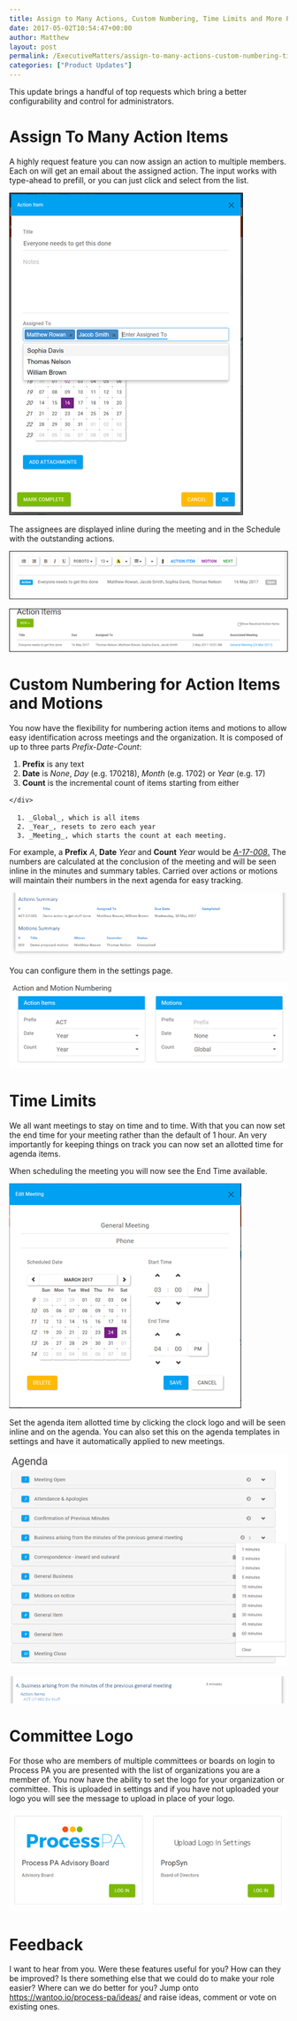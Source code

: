 ```yaml
---
title: Assign to Many Actions, Custom Numbering, Time Limits and More Process PA Updates
date: 2017-05-02T10:54:47+00:00
author: Matthew
layout: post
permalink: /ExecutiveMatters/assign-to-many-actions-custom-numbering-time-limits-and-more-process-pa-updates/
categories: ["Product Updates"]
---
```

This update brings a handful of top requests which bring a better configurability and control for administrators.

# Assign To Many Action Items

A highly request feature you can now assign an action to multiple members. Each on will get an email about the assigned action. The input works with type-ahead to prefill, or you can just click and select from the list. 

  ![ ](/content/posts/050217_0054_AssigntoMan1.png) 

The assignees are displayed inline during the meeting and in the Schedule with the outstanding actions. 

  ![ ](/content/posts/050217_0054_AssigntoMan2.png) 


  ![ ](/content/posts/050217_0054_AssigntoMan3.png) 

# Custom Numbering for Action Items and Motions
  
You now have the flexibility for numbering action items and motions to allow easy identification across meetings and the organization. It is composed of up to three parts _Prefix-Date-Count_: 

  1. **Prefix** is any text 
  2. **Date** is _None_, _Day_ (e.g. 170218), _Month_ (e.g. 1702) or _Year_ (e.g. 17) 
  3. <div>
      <strong>Count</strong> is the incremental count of items starting from either
    </div>
    
      1. _Global_, which is all items 
      2. _Year_, resets to zero each year 
      3. _Meeting_, which starts the count at each meeting. 

For example, a **Prefix** _A_, **Date**  _Year_ and **Count** _Year_ would be <span style="text-decoration:underline"><em>A-17-008</em>.</span> The numbers are calculated at the conclusion of the meeting and will be seen inline in the minutes and summary tables. Carried over actions or motions will maintain their numbers in the next agenda for easy tracking. 

  ![ ](/content/posts/050217_0054_AssigntoMan4.png) 

You can configure them in the settings page. 


  ![ ](/content/posts/050217_0054_AssigntoMan5.png) 

# Time Limits
  


We all want meetings to stay on time and to time. With that you can now set the end time for your meeting rather than the default of 1 hour. An very importantly for keeping things on track you can now set an allotted time for agenda items. 

When scheduling the meeting you will now see the End Time available. 


  ![ ](/content/posts/050217_0054_AssigntoMan6.png) 

Set the agenda item allotted time by clicking the clock logo and will be seen inline and on the agenda. You can also set this on the agenda templates in settings and have it automatically applied to new meetings. 


  ![ ](/content/posts/050217_0054_AssigntoMan7.png) 


  ![ ](/content/posts/050217_0054_AssigntoMan8.png) 

# Committee Logo
  


For those who are members of multiple committees or boards on login to Process PA you are presented with the list of organizations you are a member of. You now have the ability to set the logo for your organization or committee. This is uploaded in settings and if you have not uploaded your logo you will see the message to upload in place of your logo. 


  ![ ](/content/posts/050217_0054_AssigntoMan9.png) 

# Feedback
  


I want to hear from you. Were these features useful for you? How can they be improved? Is there something else that we could do to make your role easier? Where can we do better for you? Jump onto <https://wantoo.io/process-pa/ideas/> and raise ideas, comment or vote on existing ones.
